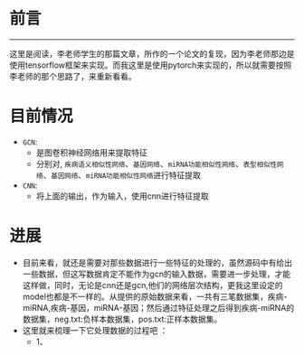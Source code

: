 # 前言
---------
这里是阅读，李老师学生的那篇文章，所作的一个论文的复现，因为李老师那边是使用tensorflow框架来实现。而我这里是使用pytorch来实现的，所以就需要按照李老师的那个思路了，来重新看看。
# 目前情况
- `GCN`:
  - 是图卷积神经网络用来提取特征
  - 分别对, `疾病语义相似性网络`、`基因网络`、`miRNA功能相似性网络`、`表型相似性网络`、`基因网络`、`miRNA功能相似性网络`进行特征提取
- `CNN`:
  - 将上面的输出，作为输入，使用cnn进行特征提取

# 进展  
- 目前来看，就还是需要对那些数据进行一些特征的处理的，虽然源码中有给出一些数据，但这写数据肯定不能作为gcn的输入数据，需要进一步处理，才能这样做，同时，无论是cnn还是gcn,他们的网络层次结构，更我这里设定的model也都是不一样的。从提供的原始数据来看，一共有三笔数据集，疾病-miRNA,疾病-基因，miRNA-基因；然后通过特征处理之后得到疾病-miRNA的数据集，neg.txt:负样本数据集，pos.txt:正样本数据集。
- 这里就来梳理一下它处理数据的过程吧  ：
  - 1、



